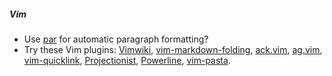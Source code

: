 ##### Vim
*   Use [par](http://vimcasts.org/episodes/formatting-text-with-par/) for automatic
    paragraph formatting?
*   Try these Vim plugins:
    [Vimwiki](https://github.com/vimwiki/vimwiki),
    [vim-markdown-folding](https://github.com/nelstrom/vim-markdown-folding),
    [ack.vim](https://github.com/mileszs/ack.vim),
    [ag.vim](https://github.com/rking/ag.vim),
    [vim-quicklink](https://github.com/christoomey/vim-quicklink),
    [Projectionist](https://github.com/tpope/vim-projectionist),
    [Powerline](https://github.com/powerline/powerline),
    [vim-pasta](https://github.com/sickill/vim-pasta).

<!-- ##### Mutt -->

<!-- vim: set tw=90 sts=-1 sw=4 et: -->
